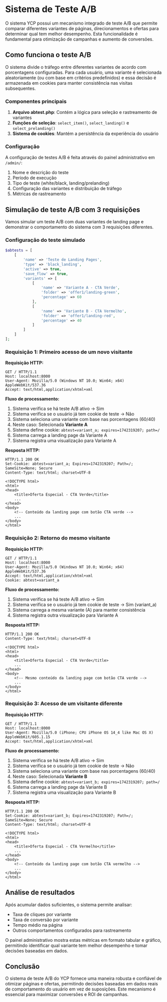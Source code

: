 # Sistema de Teste A/B

O sistema YCP possui um mecanismo integrado de teste A/B que permite comparar
diferentes variantes de páginas, direcionamentos e ofertas para determinar qual
tem melhor desempenho. Esta funcionalidade é fundamental para otimização de
campanhas e aumento de conversões.

## Como funciona o teste A/B

O sistema divide o tráfego entre diferentes variantes de acordo com porcentagens
configuradas. Para cada usuário, uma variante é selecionada aleatoriamente (ou
com base em critérios predefinidos) e essa decisão é armazenada em cookies para
manter consistência nas visitas subsequentes.

### Componentes principais

1. **Arquivo abtest.php**: Contém a lógica para seleção e rastreamento de
   variantes
2. **Funções de seleção**: `select_item()`, `select_landing()` e
   `select_prelanding()`
3. **Sistema de cookies**: Mantém a persistência da experiência do usuário

### Configuração

A configuração de testes A/B é feita através do painel administrativo em
`/admin/`:

1. Nome e descrição do teste
2. Período de execução
3. Tipo de teste (white/black, landing/prelanding)
4. Configuração das variantes e distribuição de tráfego
5. Métricas de rastreamento

## Simulação de teste A/B com 3 requisições

Vamos simular um teste A/B com duas variantes de landing page e demonstrar o
comportamento do sistema com 3 requisições diferentes.

### Configuração do teste simulado

```php
$abtests = [
    [
        'name' => 'Teste de Landing Pages',
        'type' => 'black_landing',
        'active' => true,
        'save_flow' => true,
        'variants' => [
            [
                'name' => 'Variante A - CTA Verde',
                'folder' => 'offer1/landing-green',
                'percentage' => 60
            ],
            [
                'name' => 'Variante B - CTA Vermelho',
                'folder' => 'offer1/landing-red',
                'percentage' => 40
            ]
        ]
    ]
];
```

### Requisição 1: Primeiro acesso de um novo visitante

**Requisição HTTP:**

```
GET / HTTP/1.1
Host: localhost:8000
User-Agent: Mozilla/5.0 (Windows NT 10.0; Win64; x64) AppleWebKit/537.36
Accept: text/html,application/xhtml+xml
```

**Fluxo de processamento:**

1. Sistema verifica se há teste A/B ativo → Sim
2. Sistema verifica se o usuário já tem cookie de teste → Não
3. Sistema seleciona uma variante com base nas porcentagens (60/40)
4. Neste caso: Selecionada **Variante A**
5. Sistema define cookie: `abtest=variant_a; expires=1742319207; path=/`
6. Sistema carrega a landing page da Variante A
7. Sistema registra uma visualização para Variante A

**Resposta HTTP:**

```
HTTP/1.1 200 OK
Set-Cookie: abtest=variant_a; Expires=1742319207; Path=/; SameSite=None; Secure
Content-Type: text/html; charset=UTF-8

<!DOCTYPE html>
<html>
<head>
    <title>Oferta Especial - CTA Verde</title>
    ...
</head>
<body>
    <!-- Conteúdo da landing page com botão CTA verde -->
    ...
</body>
</html>
```

### Requisição 2: Retorno do mesmo visitante

**Requisição HTTP:**

```
GET / HTTP/1.1
Host: localhost:8000
User-Agent: Mozilla/5.0 (Windows NT 10.0; Win64; x64) AppleWebKit/537.36
Accept: text/html,application/xhtml+xml
Cookie: abtest=variant_a
```

**Fluxo de processamento:**

1. Sistema verifica se há teste A/B ativo → Sim
2. Sistema verifica se o usuário já tem cookie de teste → Sim (variant_a)
3. Sistema carrega a mesma variante (A) para manter consistência
4. Sistema registra outra visualização para Variante A

**Resposta HTTP:**

```
HTTP/1.1 200 OK
Content-Type: text/html; charset=UTF-8

<!DOCTYPE html>
<html>
<head>
    <title>Oferta Especial - CTA Verde</title>
    ...
</head>
<body>
    <!-- Mesmo conteúdo da landing page com botão CTA verde -->
    ...
</body>
</html>
```

### Requisição 3: Acesso de um visitante diferente

**Requisição HTTP:**

```
GET / HTTP/1.1
Host: localhost:8000
User-Agent: Mozilla/5.0 (iPhone; CPU iPhone OS 14_4 like Mac OS X) AppleWebKit/605.1.15
Accept: text/html,application/xhtml+xml
```

**Fluxo de processamento:**

1. Sistema verifica se há teste A/B ativo → Sim
2. Sistema verifica se o usuário já tem cookie de teste → Não
3. Sistema seleciona uma variante com base nas porcentagens (60/40)
4. Neste caso: Selecionada **Variante B**
5. Sistema define cookie: `abtest=variant_b; expires=1742319207; path=/`
6. Sistema carrega a landing page da Variante B
7. Sistema registra uma visualização para Variante B

**Resposta HTTP:**

```
HTTP/1.1 200 OK
Set-Cookie: abtest=variant_b; Expires=1742319207; Path=/; SameSite=None; Secure
Content-Type: text/html; charset=UTF-8

<!DOCTYPE html>
<html>
<head>
    <title>Oferta Especial - CTA Vermelho</title>
    ...
</head>
<body>
    <!-- Conteúdo da landing page com botão CTA vermelho -->
    ...
</body>
</html>
```

## Análise de resultados

Após acumular dados suficientes, o sistema permite analisar:

- Taxa de cliques por variante
- Taxa de conversão por variante
- Tempo médio na página
- Outros comportamentos configurados para rastreamento

O painel administrativo mostra estas métricas em formato tabular e gráfico,
permitindo identificar qual variante tem melhor desempenho e tomar decisões
baseadas em dados.

## Conclusão

O sistema de teste A/B do YCP fornece uma maneira robusta e confiável de
otimizar páginas e ofertas, permitindo decisões baseadas em dados reais de
comportamento do usuário em vez de suposições. Este mecanismo é essencial para
maximizar conversões e ROI de campanhas.
